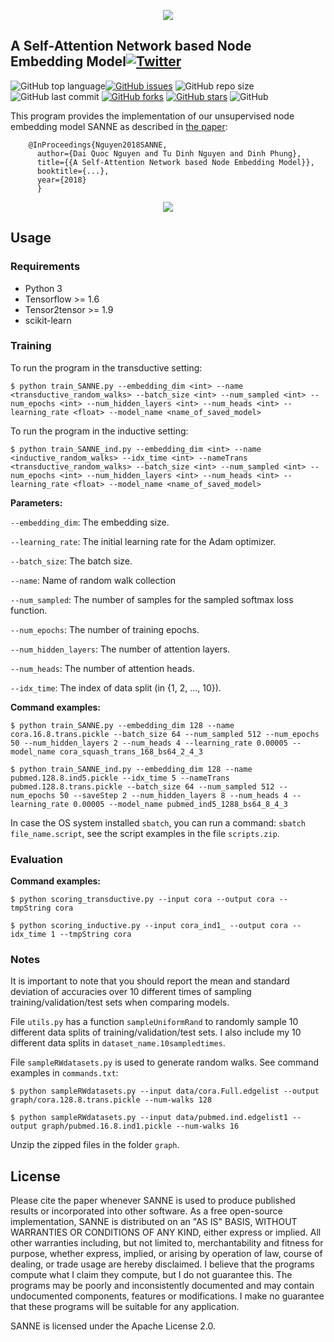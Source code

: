 <p align="center">
	<img src="https://github.com/daiquocnguyen/SANNE/blob/master/sanne_logo.png">
</p>

## A Self-Attention Network based Node Embedding Model<a href="https://twitter.com/intent/tweet?text=Wow:&url=https%3A%2F%2Fgithub.com%2Fdaiquocnguyen%2FSANNE%2Fblob%2Fmaster%2FREADME.md"><img alt="Twitter" src="https://img.shields.io/twitter/url?style=social&url=https%3A%2F%2Ftwitter.com%2Fdaiquocng"></a>

<img alt="GitHub top language" src="https://img.shields.io/github/languages/top/daiquocnguyen/SANNE"><a href="https://github.com/daiquocnguyen/SANNE/issues"><img alt="GitHub issues" src="https://img.shields.io/github/issues/daiquocnguyen/SANNE"></a>
<img alt="GitHub repo size" src="https://img.shields.io/github/repo-size/daiquocnguyen/SANNE">
<img alt="GitHub last commit" src="https://img.shields.io/github/last-commit/daiquocnguyen/SANNE">
<a href="https://github.com/daiquocnguyen/SANNE/network"><img alt="GitHub forks" src="https://img.shields.io/github/forks/daiquocnguyen/SANNE"></a>
<a href="https://github.com/daiquocnguyen/SANNE/stargazers"><img alt="GitHub stars" src="https://img.shields.io/github/stars/daiquocnguyen/SANNE"></a>
<img alt="GitHub" src="https://img.shields.io/github/license/daiquocnguyen/SANNE">

This program provides the implementation of our unsupervised node embedding model SANNE as described in [the paper]():

        @InProceedings{Nguyen2018SANNE,
          author={Dai Quoc Nguyen and Tu Dinh Nguyen and Dinh Phung},
          title={{A Self-Attention Network based Node Embedding Model}},
          booktitle={...},
          year={2018}
          }

<p align="center">
	<img src="https://github.com/daiquocnguyen/SANNE/blob/master/SANNE.png">
</p>

## Usage

### Requirements
- Python 3
- Tensorflow >= 1.6
- Tensor2tensor >= 1.9
- scikit-learn

### Training
To run the program in the transductive setting:

	$ python train_SANNE.py --embedding_dim <int> --name <transductive_random_walks> --batch_size <int> --num_sampled <int> --num_epochs <int> --num_hidden_layers <int> --num_heads <int> --learning_rate <float> --model_name <name_of_saved_model>

To run the program in the inductive setting:

	$ python train_SANNE_ind.py --embedding_dim <int> --name <inductive_random_walks> --idx_time <int> --nameTrans <transductive_random_walks> --batch_size <int> --num_sampled <int> --num_epochs <int> --num_hidden_layers <int> --num_heads <int> --learning_rate <float> --model_name <name_of_saved_model>

**Parameters:** 

`--embedding_dim`: The embedding size.

`--learning_rate`: The initial learning rate for the Adam optimizer.

`--batch_size`: The batch size.

`--name`: Name of random walk collection 

`--num_sampled`: The number of samples for the sampled softmax loss function.

`--num_epochs`: The number of training epochs.

`--num_hidden_layers`: The number of attention layers.

`--num_heads`: The number of attention heads.

`--idx_time`: The index of data split (in {1, 2, ..., 10}).

**Command examples:**     
                
	$ python train_SANNE.py --embedding_dim 128 --name cora.16.8.trans.pickle --batch_size 64 --num_sampled 512 --num_epochs 50 --num_hidden_layers 2 --num_heads 4 --learning_rate 0.00005 --model_name cora_squash_trans_168_bs64_2_4_3
		
	$ python train_SANNE_ind.py --embedding_dim 128 --name pubmed.128.8.ind5.pickle --idx_time 5 --nameTrans pubmed.128.8.trans.pickle --batch_size 64 --num_sampled 512 --num_epochs 50 --saveStep 2 --num_hidden_layers 8 --num_heads 4 --learning_rate 0.00005 --model_name pubmed_ind5_1288_bs64_8_4_3

	
In case the OS system installed `sbatch`, you can run a command: `sbatch file_name.script`, see the script examples in the file `scripts.zip`. 

### Evaluation

**Command examples:**

	$ python scoring_transductive.py --input cora --output cora --tmpString cora

	$ python scoring_inductive.py --input cora_ind1_ --output cora --idx_time 1 --tmpString cora
	
	
### Notes

It is important to note that you should report the mean and standard deviation of accuracies over 10 different times of sampling training/validation/test sets when comparing models.

File `utils.py` has a function `sampleUniformRand` to randomly sample 10 different data splits of training/validation/test sets. I also include my 10 different data splits in `dataset_name.10sampledtimes`.

File `sampleRWdatasets.py` is used to generate random walks. See command examples in `commands.txt`:
		
	$ python sampleRWdatasets.py --input data/cora.Full.edgelist --output graph/cora.128.8.trans.pickle --num-walks 128
		
	$ python sampleRWdatasets.py --input data/pubmed.ind.edgelist1 --output graph/pubmed.16.8.ind1.pickle --num-walks 16

Unzip the zipped files in the folder `graph`.

## License

Please cite the paper whenever SANNE is used to produce published results or incorporated into other software. As a free open-source implementation, SANNE is distributed on an "AS IS" BASIS, WITHOUT WARRANTIES OR CONDITIONS OF ANY KIND, either express or implied. All other warranties including, but not limited to, merchantability and fitness for purpose, whether express, implied, or arising by operation of law, course of dealing, or trade usage are hereby disclaimed. I believe that the programs compute what I claim they compute, but I do not guarantee this. The programs may be poorly and inconsistently documented and may contain undocumented components, features or modifications. I make no guarantee that these programs will be suitable for any application.

SANNE is licensed under the Apache License 2.0.
